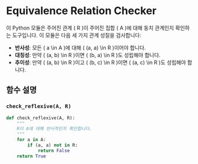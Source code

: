 # Equivalence Relation Checker

이 Python 모듈은 주어진 관계 \( R \)이 주어진 집합 \( A \)에 대해 동치 관계인지 확인하는 도구입니다. 이 모듈은 다음 세 가지 관계 성질을 검사합니다:

- **반사성**: 모든 \( a \in A \)에 대해 \( (a, a) \in R \)이어야 합니다.
- **대칭성**: 만약 \( (a, b) \in R \)이면 \( (b, a) \in R \)도 성립해야 합니다.
- **추이성**: 만약 \( (a, b) \in R \)이고 \( (b, c) \in R \)이면 \( (a, c) \in R \)도 성립해야 합니다.

## 함수 설명

### `check_reflexive(A, R)`

```python
def check_reflexive(A, R):
    """
    R이 A에 대해 반사적인지 확인합니다.
    """
    for a in A:
        if (a, a) not in R:
            return False
    return True
